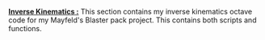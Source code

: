 <b><u>Inverse Kinematics :</u></b>
This section contains my inverse kinematics octave code for my Mayfeld's Blaster pack project. This contains both scripts and functions.
